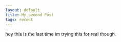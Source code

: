 ```yaml
---
layout: default 
title: My second Post
tags: recent
---
```



hey this is the last time im trying this for real though.